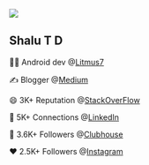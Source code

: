 ![](https://komarev.com/ghpvc/?username=shalutd&style=flat-square)
## Shalu T D

👨‍💻 Android dev @[Litmus7](https://litmus7.com/)

✍️ Blogger @[Medium](https://shalutd007.medium.com/)

😄 3K+ Reputation @[StackOverFlow](https://stackoverflow.com/users/3269958/shalu-t-d)

👯 5K+ Connections @[LinkedIn](https://www.linkedin.com/in/shalutd/)

👋 3.6K+ Followers @[Clubhouse](https://www.clubhouse.com/@shalutd)

❤️ 2.5K+ Followers @[Instagram](https://www.instagram.com/shalu_td/)


<!--
**shalutd/shalutd** is a ✨ _special_ ✨ repository because its `README.md` (this file) appears on your GitHub profile.

Here are some ideas to get you started:

- 🔭 I’m currently working on ...
- 🌱 I’m currently learning ...
- 👯 I’m looking to collaborate on ...
- 🤔 I’m looking for help with ...
- 💬 Ask me about ...
- 📫 How to reach me: ...
- 😄 Pronouns: ...
- ⚡ Fun fact: ...
-->
